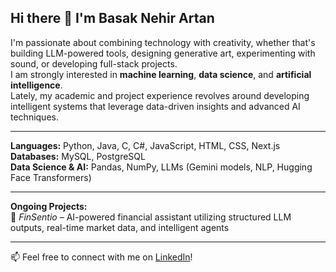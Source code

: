 ## Hi there 👋 I'm Basak Nehir Artan

I'm passionate about combining technology with creativity, whether that's building LLM-powered tools, designing generative art, experimenting with sound, or developing full-stack projects.  
I am strongly interested in **machine learning**, **data science**, and **artificial intelligence**.  
Lately, my academic and project experience revolves around developing intelligent systems that leverage data-driven insights and advanced AI techniques.  

---

**Languages:** Python, Java, C, C#, JavaScript, HTML, CSS, Next.js  
**Databases:** MySQL, PostgreSQL  
**Data Science & AI:** Pandas, NumPy, LLMs (Gemini models, NLP, Hugging Face Transformers)  

---

**Ongoing Projects:**  
🔹 *FinSentio* – AI-powered financial assistant utilizing structured LLM outputs, real-time market data, and intelligent agents  

---

📫 Feel free to connect with me on [LinkedIn]([https://www.linkedin.com/in/basaknehirartan/])!


